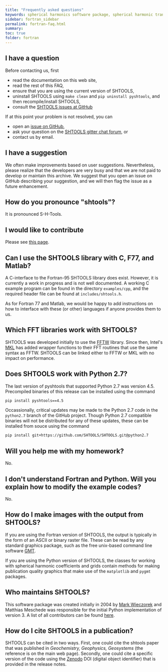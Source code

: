 ```yaml
---
title: "Frequently asked questions"
keywords: spherical harmonics software package, spherical harmonic transform, legendre functions, multitaper spectral analysis, fortran, Python, gravity, magnetic field
sidebar: fortran_sidebar
permalink: fortran-faq.html
summary: 
toc: true
folder: fortran
---
```


## I have a question

Before contacting us, first

* read the documentation on this web site,
* read the rest of this FAQ,
* ensure that you are using the current version of SHTOOLS,
* uninstall SHTOOLS using `make clean` and `pip uninstall pyshtools`, and then recompile/install SHTOOLS,
* consult the [SHTOOLS issues at GitHub](https://github.com/SHTOOLS/SHTOOLS/issues)

If at this point your problem is not resolved, you can

* open an [issue on GitHub](https://github.com/SHTOOLS/SHTOOLS/issues),
* ask your question on the [SHTOOLS gitter chat forum](https://gitter.im/SHTOOLS/SHTOOLS), or
* contact us by email.

## I have a suggestion

We often make improvements based on user suggestions. Nevertheless, please realize that the developers are very busy and that we are not paid to develop or maintain this archive. We suggest that you open an issue on GitHub describing your suggestion, and we will then flag the issue as a future enhancement.

## How do you pronounce "shtools"?

It is pronounced S-H-Tools.

## I would like to contribute

Please see [this page](how-to-contribute.html).

## Can I use the SHTOOLS library with C, F77, and Matlab?

A C-interface to the Fortran-95 SHTOOLS library does exist. However, it is currently a work in progress and is not well documented. A working C example program can be found in the directory `examples/cpp`, and the required header file can be found at `includes/shtools.h`.

As for Fortran 77 and Matlab, we would be happy to add instructions on how to interface with these (or other) languages if anyone provides them to us.

## Which FFT libraries work with SHTOOLS?

SHTOOLS was developed initially to use the [FFTW](http://www.fftw.org) library. Since then, Intel's [MKL](https://software.intel.com/en-us/mkl) has added wrapper functions to their FFT routines that use the same syntax as FFTW. SHTOOLS can be linked either to FFTW or MKL with no impact on performance.

## Does SHTOOLS work with Python 2.7?

The last version of pyshtools that supported Python 2.7 was version 4.5. Precompiled binaries of this release can be installed using the command
```bash
pip install pyshtools==4.5
```
Occassionally, critical updates may be made to the Python 2.7 code in the `python2.7` branch of the GitHub project. Though Python 2.7 compatible binaries will not be distributed for any of these updates, these can be installed from souce using the command
```bash
pip install git+https://github.com/SHTOOLS/SHTOOLS.git@python2.7
```

## Will you help me with my homework?

No.

## I don't understand Fortran and Python. Will you explain how to modify the example codes?

No.

## How do I make images with the output from SHTOOLS?

If you are using the Fortran version of SHTOOLS, the output is typically in the form of an ASCII or binary raster file. These can be read by any standard graphics package, such as the free unix-based command line software [GMT](https://www.generic-mapping-tools.org/).

If you are using the Python version of SHTOOLS, the classes for working with spherical harmonic coefficients and grids contain methods for making publication quality graphics that make use of the `matplotlib` and `pygmt` packages.

## Who maintains SHTOOLS?

This software package was created initially in 2004 by [Mark Wieczorek](https://www.oca.eu/fr/mark-wieczorek) and Matthias Meschede was responsible for the initial Python implementation of version 3. A list of all contributors can be found [here](contributors.html).

## How do I cite SHTOOLS in a publication?

SHTOOLS can be cited in two ways. First, one could cite the shtools paper that was published in *Geochemistry, Geophysics, Geosystems* (the reference is on the main web page). Secondly, one could cite a specific version of the code using the [Zenodo](https://zenodo.org/) DOI (digital object identifier) that is provided in the release notes.
